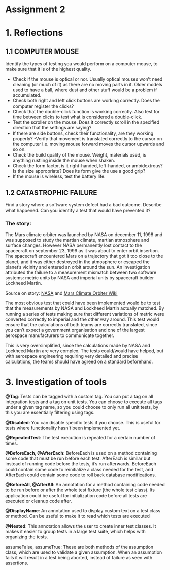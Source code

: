 # Assignment 2

# 1. Reflections

## 1.1 COMPUTER MOUSE 
Identify the types of testing you would perform on a computer mouse, to make sure that it is of the highest quality.
- Check if the mouse is optical or nor. Usually optical mouses won’t need cleaning (or much of it) as there are no moving parts in it. Older models used to have a ball, where dust and other stuff would be a problem if accumulated.
- Check both right and left click buttons are working correctly. Does the computer register the clicks?
- Check that the double-click function is working correctly. Also test for time between clicks to test what is considered a double-click.
- Test the scroller on the mouse. Does it correctly scroll in the specified direction that the settings are saying?
- If there are side buttons, check their functionality, are they working properly?
-Verify that movement is translated correctly to the cursor on the computer i.e. moving mouse forward moves the cursor upwards and so on.
- Check the build quality of the mouse. Weight, materials used, is anything rustling inside the mouse when shaken.
- Check the form factor, is it right-handed, left-handed, or ambidextrous? Is the size appropriate? Does its form give the use a good grip?
- If the mouse is wireless, test the battery life.


## 1.2 CATASTROPHIC FAILURE 
Find a story where a software system defect had a bad outcome. Describe what happened. Can you identify a test that would have prevented it?

### The story:
The Mars climate orbiter was launched by NASA on december 11, 1998 and was supposed to study the martian climate, martian atmosphere and surface changes. However NASA permanently lost contact to the spacecraft on september 23, 1999 as it was about to enter orbit insertion. The spacecraft encountered Mars on a trajectory that got it too close to the planet, and it was either destroyed in the atmosphere or escaped the planet’s vicinity and entered an orbit around the sun. An investigation attributed the failure to a measurement mismatch between two software systems: metric units by NASA and imperial units by spacecraft builder Lockheed Martin. 

Source on story: [NASA](https://solarsystem.nasa.gov/missions/mars-climate-orbiter/in-depth/) and [Mars Climate Orbiter Wiki](https://en.wikipedia.org/wiki/Mars_Climate_Orbiter) 

The most obvious test that could have been implemented would be to test that the measurements by NASA and Lockheed Martin actually matched. By running a series of tests making sure that different variations of metric were converted correctly to imperial and the other way around. This test would ensure that the calculations of both teams are correctly translated, since you can’t expect a government organisation and one of the largest aerospace manufacturers to communicate together.  

This is very oversimplified, since the calculations made by NASA and Lockheed Martin are very complex. The tests could/would have helped, but with aerospace engineering requiring very detailed and precise calculations, the teams should have agreed on a standard beforehand. 


# 3. Investigation of tools
**@Tag**: Tests can be tagged with a custom tag. You can put a tag on all integration tests and a tag on unit tests. You can choose to execute all tags under a given tag name, so you could choose to only run all unit tests, by this you are essentially filtering using tags.

**@Disabled**: You can disable specific tests if you choose. This is useful for tests where functionality hasn't been implemented yet.

**@RepeatedTest**: The test execution is repeated for a certain number of times.

**@BeforeEach, @AfterEach**: BeforeEach is used on a method containing some code that must be run before each test. AfterEach is similar but instead of running code before the tests, it’s run afterwards. BeforeEach could contain some code to reinitialize a class needed for the test, and AfterEach could contain some code to roll back database modifications.

**@BeforeAll, @AfterAll**: An annotation for a method containing code needed to be run before or after the whole test fixture (the whole test class). Its application could be useful for initialization code before all tests are executed or cleanup code after.

**@DisplayName**: An annotation used to display custom text on a test class or method. Can be useful to make it to read which tests are executed

**@Nested**: This annotation allows the user to create inner test classes. It makes it easier to group tests in a large test suite, which helps with organizing the tests.

assumeFalse, assumeTrue: These are both methods of the assumption class, which are used to validate a given assumption. When an assumption fails it will result in a test being aborted, instead of failure as seen with assertions.



